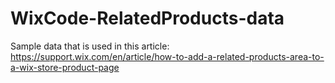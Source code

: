 # WixCode-RelatedProducts-data
Sample data that is used in this article: https://support.wix.com/en/article/how-to-add-a-related-products-area-to-a-wix-store-product-page
